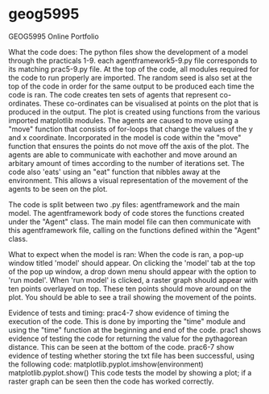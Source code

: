 # geog5995
 GEOG5995 Online Portfolio

What the code does:
The python files show the development of a model through the practicals 1-9. 
each agentframework5-9.py file corresponds to its matching prac5-9.py file. 
At the top of the code, all modules required for the code to run properly are imported. The random seed is also set at the top of the code in order for the same output to be produced each time the code is ran. 
The code creates ten sets of agents that represent co-ordinates. These co-ordinates can be visualised at points on the plot that is produced in the output. The plot is created using functions from the various imported matplotlib modules. The agents are caused to move using a "move" function that consists of for-loops that change the values of the y and x coordinate. Incorporated in the model is code within the "move" function that ensures the points do not move off the axis of the plot. The agents are able to communicate with eachother and move around an arbitary amount of times according to the number of iterations set. The code also 'eats' using an "eat" function that nibbles away at the environment. This allows a visual representation of the movement of the agents to be seen on the plot. 

The code is split between two .py files: agentframework and the main model. The agentframework body of code stores the functions created under the "Agent" class. The main model file can then communicate with this agentframework file, calling on the functions defined within the "Agent" class. 

What to expect when the model is ran:
When the code is ran, a pop-up window titled 'model' should appear. On clicking the 'model' tab at the top of the pop up window, a drop down menu should appear with the option to 'run model'. When 'run model' is clicked, a raster graph should appear with ten points overlayed on top. These ten points should move around on the plot. You should be able to see a trail showing the movement of the points. 

Evidence of tests and timing:
prac4-7 show evidence of timing the execution of the code. This is done by importing the "time" module and using the "time" function at the beginning and end of the code. 
prac1 shows evidence of testing the code for returning the value for the pythagorean distance. This can be seen at the bottom of the code. 
prac6-7 show evidence of testing whether storing the txt file has been successful, using the following code:
matplotlib.pyplot.imshow(environment)
matplotlib.pyplot.show()
This code tests the model by showing a plot; if a raster graph can be seen then the code has worked correctly. 
